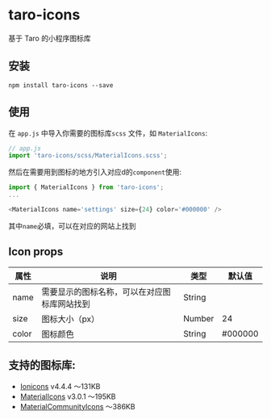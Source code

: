 # taro-icons
基于 Taro 的小程序图标库

## 安装
```shell
npm install taro-icons --save
```
## 使用
在 `app.js` 中导入你需要的图标库`scss` 文件，如 `MaterialIcons`:
```js
// app.js
import 'taro-icons/scss/MaterialIcons.scss';
```

然后在需要用到图标的地方引入对应d的`component`使用:
```js
import { MaterialIcons } from 'taro-icons';
...

<MaterialIcons name='settings' size={24} color='#000000' />
```
其中`name`必填，可以在对应的网站上找到

## Icon props
| 属性 | 说明 | 类型 | 默认值 |
| ------ | ------ | ------ | ------ |
| name | 需要显示的图标名称，可以在对应图标库网站找到 | String |  |
| size | 图标大小（px） | Number | 24 |
| color | 图标颜色 | String | #000000 |


## 支持的图标库:
* [Ionicons](https://ionicons.com/) v4.4.4  ～131KB
* [MaterialIcons](https://material.io/tools/icons/) v3.0.1  ～195KB
* [MaterialCommunityIcons](https://materialdesignicons.com/)  ～386KB
